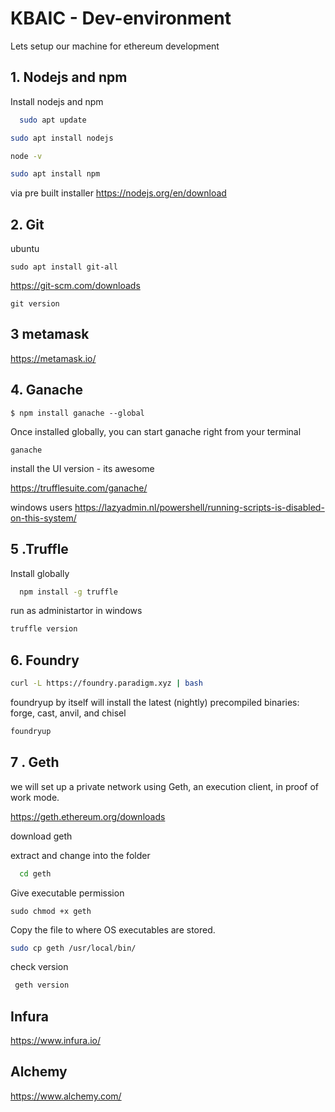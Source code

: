 
# KBAIC - Dev-environment

Lets setup our machine for ethereum development

## 1. Nodejs and npm

Install nodejs and npm

```bash
  sudo apt update
```
 ```bash
 sudo apt install nodejs
```   
 ```bash
 node -v
```   
 ```bash
sudo apt install npm
```   
via pre built installer https://nodejs.org/en/download

## 2. Git
ubuntu
```
sudo apt install git-all
```
https://git-scm.com/downloads
```
git version
```
## 3 metamask
https://metamask.io/

## 4. Ganache
```
$ npm install ganache --global
```
Once installed globally, you can start ganache right from your terminal
```
ganache
```
install the UI version - its awesome

https://trufflesuite.com/ganache/

windows users
https://lazyadmin.nl/powershell/running-scripts-is-disabled-on-this-system/
## 5 .Truffle

Install globally

```bash
  npm install -g truffle

```
run as administartor in windows
```bash
truffle version

```

## 6. Foundry
```bash
curl -L https://foundry.paradigm.xyz | bash
```
foundryup by itself will install the latest (nightly) precompiled binaries: forge, cast, anvil, and chisel

```bash
foundryup
```

## 7 . Geth
we will set up a private network using Geth, an execution client, in proof of work mode.

https://geth.ethereum.org/downloads

download geth 

extract and change into the folder

```bash
  cd geth 
```
Give executable permission
```
sudo chmod +x geth
```
Copy the file to where OS executables are stored.

```bash
sudo cp geth /usr/local/bin/
```
check version
```bash
 geth version
```
## Infura
https://www.infura.io/

## Alchemy
https://www.alchemy.com/